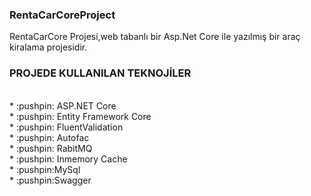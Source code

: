 <h3>RentaCarCoreProject</h3>
<p>RentaCarCore Projesi,web tabanlı bir Asp.Net Core ile yazılmış bir araç kiralama projesidir.</p>
<h3>PROJEDE KULLANILAN TEKNOJİLER</h4><br>
* :pushpin: ASP.NET Core<br>
* :pushpin: Entity Framework Core<br>
* :pushpin: FluentValidation<br>
* :pushpin: Autofac<br>
* :pushpin: RabitMQ<br>
* :pushpin: Inmemory Cache<br>
* :pushpin:MySql<br>
* :pushpin:Swagger

